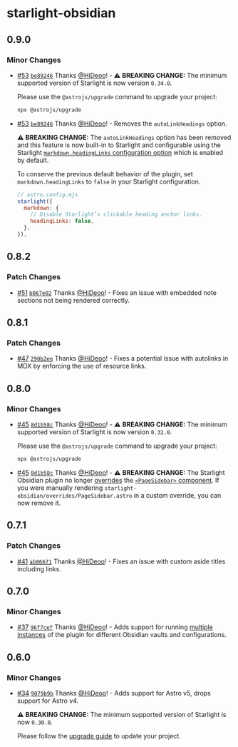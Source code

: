 # starlight-obsidian

## 0.9.0

### Minor Changes

- [#53](https://github.com/HiDeoo/starlight-obsidian/pull/53) [`be89246`](https://github.com/HiDeoo/starlight-obsidian/commit/be8924661655c041a7339d040c4518e74e39defb) Thanks [@HiDeoo](https://github.com/HiDeoo)! - ⚠️ **BREAKING CHANGE:** The minimum supported version of Starlight is now version `0.34.0`.

  Please use the `@astrojs/upgrade` command to upgrade your project:

  ```sh
  npx @astrojs/upgrade
  ```

- [#53](https://github.com/HiDeoo/starlight-obsidian/pull/53) [`be89246`](https://github.com/HiDeoo/starlight-obsidian/commit/be8924661655c041a7339d040c4518e74e39defb) Thanks [@HiDeoo](https://github.com/HiDeoo)! - Removes the `autoLinkHeadings` option.

  ⚠️ **BREAKING CHANGE:** The `autoLinkHeadings` option has been removed and this feature is now built-in to Starlight and configurable using the Starlight [`markdown.headingLinks` configuration option](https://starlight.astro.build/reference/configuration/#headinglinks) which is enabled by default.

  To conserve the previous default behavior of the plugin, set `markdown.headingLinks` to `false` in your Starlight configuration.

  ```js
  // astro.config.mjs
  starlight({
    markdown: {
      // Disable Starlight’s clickable heading anchor links.
      headingLinks: false,
    },
  }),
  ```

## 0.8.2

### Patch Changes

- [#51](https://github.com/HiDeoo/starlight-obsidian/pull/51) [`b067e02`](https://github.com/HiDeoo/starlight-obsidian/commit/b067e026613abe8aaed9b3de673a5ae93e70525e) Thanks [@HiDeoo](https://github.com/HiDeoo)! - Fixes an issue with embedded note sections not being rendered correctly.

## 0.8.1

### Patch Changes

- [#47](https://github.com/HiDeoo/starlight-obsidian/pull/47) [`290b2ee`](https://github.com/HiDeoo/starlight-obsidian/commit/290b2ee81556be17dbd5ba01854696b6e6c540a2) Thanks [@HiDeoo](https://github.com/HiDeoo)! - Fixes a potential issue with autolinks in MDX by enforcing the use of resource links.

## 0.8.0

### Minor Changes

- [#45](https://github.com/HiDeoo/starlight-obsidian/pull/45) [`8d1b58c`](https://github.com/HiDeoo/starlight-obsidian/commit/8d1b58cc761ccf380f1dfad25f9b784a7ae4f6bf) Thanks [@HiDeoo](https://github.com/HiDeoo)! - ⚠️ **BREAKING CHANGE:** The minimum supported version of Starlight is now version `0.32.0`.

  Please use the `@astrojs/upgrade` command to upgrade your project:

  ```sh
  npx @astrojs/upgrade
  ```

- [#45](https://github.com/HiDeoo/starlight-obsidian/pull/45) [`8d1b58c`](https://github.com/HiDeoo/starlight-obsidian/commit/8d1b58cc761ccf380f1dfad25f9b784a7ae4f6bf) Thanks [@HiDeoo](https://github.com/HiDeoo)! - ⚠️ **BREAKING CHANGE:** The Starlight Obsidian plugin no longer [overrides](https://starlight.astro.build/guides/overriding-components/) the [`<PageSidebar>` component](https://starlight.astro.build/reference/overrides/#pagesidebar). If you were manually rendering `starlight-obsidian/overrides/PageSidebar.astro` in a custom override, you can now remove it.

## 0.7.1

### Patch Changes

- [#41](https://github.com/HiDeoo/starlight-obsidian/pull/41) [`ab86671`](https://github.com/HiDeoo/starlight-obsidian/commit/ab8667139930cad8322ed494a760547e896e7a27) Thanks [@HiDeoo](https://github.com/HiDeoo)! - Fixes an issue with custom aside titles including links.

## 0.7.0

### Minor Changes

- [#37](https://github.com/HiDeoo/starlight-obsidian/pull/37) [`96f7cef`](https://github.com/HiDeoo/starlight-obsidian/commit/96f7cef43c4a08923c24221fbfb95b4ef840779f) Thanks [@HiDeoo](https://github.com/HiDeoo)! - Adds support for running [multiple instances](https://starlight-obsidian.vercel.app/guides/multiple-instances/) of the plugin for different Obsidian vaults and configurations.

## 0.6.0

### Minor Changes

- [#34](https://github.com/HiDeoo/starlight-obsidian/pull/34) [`9079b9b`](https://github.com/HiDeoo/starlight-obsidian/commit/9079b9be67eb2efd68a3d8906068263657629974) Thanks [@HiDeoo](https://github.com/HiDeoo)! - Adds support for Astro v5, drops support for Astro v4.

  ⚠️ **BREAKING CHANGE:** The minimum supported version of Starlight is now `0.30.0`.

  Please follow the [upgrade guide](https://github.com/withastro/starlight/releases/tag/%40astrojs/starlight%400.30.0) to update your project.
